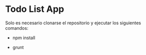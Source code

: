 # Todo List App

Solo es necesario clonarse el repositorio y ejecutar los siguientes comandos: 

-   npm install

-   grunt